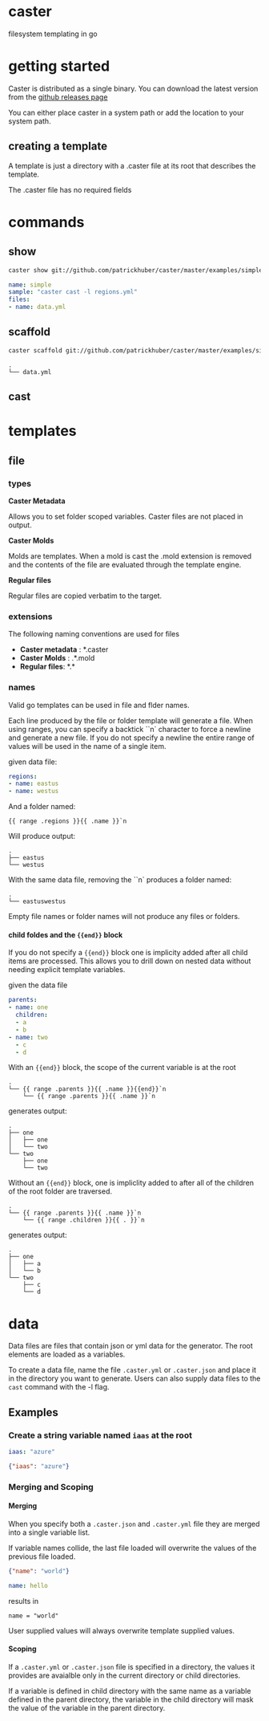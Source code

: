 # caster

filesystem templating in go

# getting started

Caster is distributed as a single binary. You can download the latest version from the [github releases page](https://github.com/patrickhuber/caster/releases)

You can either place caster in a system path or add the location to your system path.

## creating a template

A template is just a directory with a .caster file at its root that describes the template. 

The .caster file has no required fields

# commands

## show

```bash
caster show git://github.com/patrickhuber/caster/master/examples/simple
```

```yaml
name: simple
sample: "caster cast -l regions.yml"
files:
- name: data.yml
```

## scaffold

```bash
caster scaffold git://github.com/patrickhuber/caster/master/examples/simple
```

```
.
└── data.yml
```

## cast

# templates

## file 

### types

**Caster Metadata**

Allows you to set folder scoped variables. Caster files are not placed in output.

**Caster Molds**

Molds are templates. When a mold is cast the .mold extension is removed and the contents of the file are evaluated through the template engine.

**Regular files**

Regular files are copied verbatim to the target.

### extensions

The following naming conventions are used for files

* **Caster metadata** : \*.caster
* **Caster Molds** : .\*.mold
* **Regular files**: \*.\*

### names

Valid go templates can be used in file and flder names. 

Each line produced by the file or folder template will generate a file. When using ranges, you can specify a backtick ``n` character to force a newline and generate a new file. If you do not specify a newline the entire range of values will be used in the name of a single item. 

given data file:

```yaml
regions:
- name: eastus
- name: westus
```

And a folder named:

```
{{ range .regions }}{{ .name }}`n
```

Will produce output:

```
.
├── eastus
└── westus
```

With the same data file, removing the ``n` produces a folder named:

```
.
└── eastuswestus
```


Empty file names or folder names will not produce any files or folders.

#### child foldes and the `{{end}}` block

If you do not specify a `{{end}}` block one is implicity added after all child items are processed. This allows you to drill down on nested data without needing explicit template variables.

given the data file

```yaml
parents:
- name: one
  children:
  - a
  - b
- name: two
  - c
  - d
```

With an `{{end}}` block, the scope of the current variable is at the root

```
.
└── {{ range .parents }}{{ .name }}{{end}}`n
    └── {{ range .parents }}{{ .name }}`n
```

generates output:

```
.
├── one
│   ├── one
│   └── two
└── two
    ├── one
    └── two
```

Without an `{{end}}` block, one is impliclity added to after all of the children of the root folder are traversed.

```
.
└── {{ range .parents }}{{ .name }}`n
    └── {{ range .children }}{{ . }}`n
```

generates output:

```
.
├── one
│   ├── a
│   └── b
└── two
    ├── c
    └── d
```

# data

Data files are files that contain json or yml data for the generator. The root elements are loaded as a variables. 

To create a data file, name the file `.caster.yml` or `.caster.json` and place it in the directory you want to generate. Users can also supply data files to the `cast` command with the -l flag.

## Examples

### Create a string variable named `iaas` at the root

```yaml
iaas: "azure"
```

```json
{"iaas": "azure"}
```

### Merging and Scoping

#### Merging

When you specify both a `.caster.json` and `.caster.yml` file they are merged into a single variable list. 

If variable names collide, the last file loaded will overwrite the values of the previous file loaded.

```json
{"name": "world"}
```

```yaml
name: hello
```

results in

```
name = "world"
```

User supplied values will always overwrite template supplied values. 

#### Scoping

If a `.caster.yml` or `.caster.json` file is specified in a directory, the values it provides are avaialble only in the current directory or child directories. 

If a variable is defined in child directory with the same name as a variable defined in the parent directory, the variable in the child directory will mask the value of the variable in the parent directory.